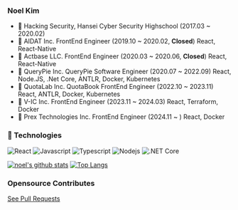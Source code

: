 ### Noel Kim

- :school: Hacking Security, Hansei Cyber Security Highschool (2017.03 ~ 2020.02)
- :office: AIDAT Inc. FrontEnd Engineer (2019.10 ~ 2020.02, **Closed**) React, React-Native
- :office: Actbase LLC. FrontEnd Engineer (2020.03 ~ 2020.06, **Closed**) React, React-Native
- :office: QueryPie Inc. QueryPie Software Engineer (2020.07 ~ 2022.09) React, Node.JS, .Net Core, ANTLR, Docker, Kubernetes
- :office: QuotaLab Inc. QuotaBook FrontEnd Engineer (2022.10 ~ 2023.11) React, ANTLR, Docker, Kubernetes
- :office: V-IC Inc. FrontEnd Engineer (2023.11 ~ 2024.03) React, Terraform, Docker
- :office: Prex Technologies Inc. FrontEnd Engineer (2024.11 ~ ) React, Docker

### 🔭 Technologies

![React](https://img.shields.io/badge/-React-61DAFB?logo=react&logoColor=white&style=flat)
![Javascript](https://img.shields.io/badge/Javascript-FFE400?logo=javascript&logoColor=white&style=flat)
![Typescript](https://img.shields.io/badge/Typescript-0054FF?logo=typescript&logoColor=white&style=flat)
![Nodejs](https://img.shields.io/badge/Node.js-43853d?logo=node.js&logoColor=white&style=flat)
![.NET Core](https://img.shields.io/badge/-.NET%20Core-512BD4?logo=dotnet&logoColor=white&style=flat)

[![noel's github stats](https://github-readme-stats.vercel.app/api?username=nnnnoel)](https://github.com/nnnnoel)
[![Top Langs](https://github-readme-stats.vercel.app/api/top-langs/?username=nnnnoel&layout=compact)](https://github.com/nnnnoel)

### Opensource Contributes

[See Pull Requests](https://github.com/pulls?q=is%3Apr+author%3Annnnoel)
